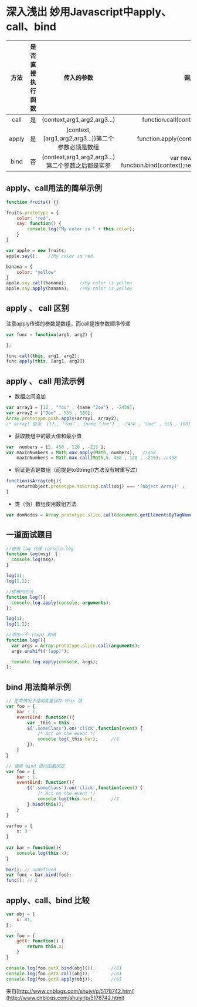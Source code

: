 # 深入浅出 妙用Javascript中apply、call、bind


|  方法     |是否直接执行函数|    传入的参数              |   调用方式                               |
|:---------:|:------------:| :--------------------------:|:----------------------------------------:|
| call      |   是	        | (context,arg1,arg2,arg3...)| function.call(context,arg1,arg2,arg3...)|
| apply     |   是	        | (context,[arg1,arg2,arg3...])第二个参数必须是数组|function.apply(context,[arg1,arg2,arg3...])|
| bind      |   否         |(context,arg1,arg2,arg3...)第二个参数之后都是实参|var newFunction = function.bind(context);newFunction(arg1,arg2,arg3...)|


## apply、call用法的简单示例
```javascript
function fruits() {}

fruits.prototype = {
	color: "red",
	say: function() {
		console.log("My color is " + this.color);
	}
}

var apple = new fruits;
apple.say();	//My color is red

banana = {
	color: "yellow"
}
apple.say.call(banana);		//My color is yellow
apple.say.apply(banana);	//My color is yellow
```


## apply 、 call 区别
注意apply传递的参数是数组，而call是按参数顺序传递
```javascript
var func = function(arg1, arg2) {

};

func.call(this, arg1, arg2); 
func.apply(this, [arg1, arg2])
```

## apply 、 call 用法示例

* 数组之间追加
```javascript
var array1 = [12 , "foo" , {name "Joe"} , -2458];  
var array2 = ["Doe" , 555 , 100];  
Array.prototype.push.apply(array1, array2);  
/* array1 值为  [12 , "foo" , {name "Joe"} , -2458 , "Doe" , 555 , 100] */
```

* 获取数组中的最大值和最小值
```javascript
var  numbers = [5, 458 , 120 , -215 ];  
var maxInNumbers = Math.max.apply(Math, numbers),	//458
	maxInNumbers = Math.max.call(Math,5, 458 , 120 , -215);	//458
```

* 验证是否是数组（前提是toString()方法没有被重写过）
```javascript
functionisArray(obj){  
    returnObject.prototype.toString.call(obj) === '[object Array]' ;
}
```

* 类（伪）数组使用数组方法
```javascript
var domNodes = Array.prototype.slice.call(document.getElementsByTagName("*"));
```

## 一道面试题目
```javascript
//使用 log 代理 console.log
function log(msg)　{
  console.log(msg);
}

log(1);
log(1,2);

//优雅的方法
function log(){
  console.log.apply(console, arguments);
};

log(1);
log(1,2);

//添加一个 (app) 前缀
function log(){
  var args = Array.prototype.slice.call(arguments);
  args.unshift('(app)');

  console.log.apply(console, args);
};
```

## bind 用法简单示例
```javascript
// 正常情况下使用变量保存 this 值
var foo = {
	bar : 1,
	eventBind: function(){
		var _this = this ;
		$('.someClass').on('click',function(event) {
			/* Act on the event */
			console.log(_this.bar);		//1
		});
	}
}

// 使用 bind 进行函数绑定
var foo = {
	bar : 1,
	eventBind: function(){
		$('.someClass').on('click',function(event) {
			/* Act on the event */
			console.log(this.bar);		//1
		}.bind(this));
	}
}
```

```javascript
varfoo = {
    x: 3
}
 
var bar = function(){
    console.log(this.x);
}
 
bar(); // undefined
var func = bar.bind(foo);
func(); // 3
```

## apply、call、bind 比较
``` javascript
var obj = {
	x: 81,
};

var foo = {
	getX: function() {
		return this.x;
	}
}

console.log(foo.getX.bind(obj)());		//81
console.log(foo.getX.call(obj));		//81
console.log(foo.getX.apply(obj));		//81
```

来自[http://www.cnblogs.com/shuiyi/p/5178742.html](http://www.cnblogs.com/shuiyi/p/5178742.html)
